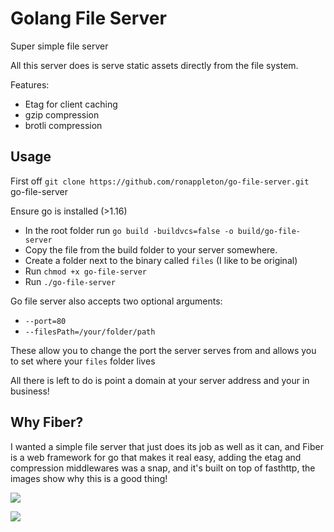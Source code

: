 # Golang File Server

Super simple file server

All this server does is serve static assets directly from the file system.

Features:

 - Etag for client caching
 - gzip compression
 - brotli compression

## Usage

First off `git clone https://github.com/ronappleton/go-file-server.git` go-file-server

Ensure go is installed (>1.16)
 
- In the root folder run `go build -buildvcs=false -o build/go-file-server`
- Copy the file from the build folder to your server somewhere.
- Create a folder next to the binary called `files` (I like to be original)
- Run `chmod +x go-file-server`
- Run `./go-file-server`

Go file server also accepts two optional arguments:

- `--port=80`
- `--filesPath=/your/folder/path`

These allow you to change the port the server serves from and allows you to set where your `files` folder lives

All there is left to do is point a domain at your server address and your in business!


## Why Fiber?

I wanted a simple file server that just does its job as well as it can, and Fiber is a web framework for go
that makes it real easy, adding the etag and compression middlewares was a snap, and it's built on top of
fasthttp, the images show why this is a good thing!

![](https://raw.githubusercontent.com/gofiber/docs/master/static/img/benchmark-pipeline.png)

![](https://raw.githubusercontent.com/gofiber/docs/master/static/img/benchmark_alloc.png)

